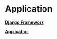 # Application 

<strong> <a href="https://github.com/pragneshdigi/Python/tree/master/Application/Django Framework">Django Framework</a> 
</strong>

<strong> <a href="https://github.com/pragneshdigi/Python/tree/master/Application">Application</a> 
</strong>
